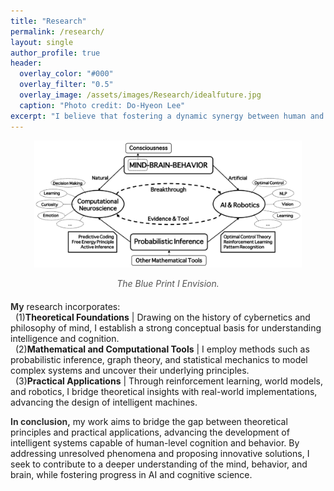 ```yaml
---
title: "Research"
permalink: /research/
layout: single
author_profile: true
header:
  overlay_color: "#000"
  overlay_filter: "0.5"
  overlay_image: /assets/images/Research/idealfuture.jpg
  caption: "Photo credit: Do-Hyeon Lee"
excerpt: "I believe that fostering a dynamic synergy between human and machine intelligence will pave the way for a better world. Envisioning a future where truly understanding the intricate connections between mind, behavior, and brain brings forth highly efficient and responsible AI, this collaboration propels humanity and technology into a shared ascent. It empowers us to authentically deepen our understanding of ourselves and the universe."
---
```


<html lang="en">
<head>
    <meta charset="UTF-8">
    <meta name="viewport" content="width=device-width, initial-scale=1.0">
    <title>Research Description</title>
    <style>
        .first-word {
            font-weight: bold;
            color: #333333; /* Example color */
        }
        .bold {
            font-weight: bold;
        }
        .caption {
            color: #888888;
            font-size: 14px;
            text-align: left;
        }
    </style>
</head>
<body>
    <div style="text-align: center; margin-bottom: 20px;">
        <img src="/assets/images/Research/vision.png" alt="Vision Blueprint" style="max-width:85%; height: auto;">
        <p style="font-style: italic; color: #555;">The Blue Print I Envision.</p>
    </div>
    <p><span class="first-word">My</span> research incorporates: <br>&nbsp;&nbsp;(1)<strong>Theoretical Foundations</strong> | Drawing on the history of cybernetics and philosophy of mind, I establish a strong conceptual basis for understanding intelligence and cognition.<br>&nbsp;&nbsp;(2)<strong>Mathematical and Computational Tools</strong> | I employ methods such as probabilistic inference, graph theory, and statistical mechanics to model complex systems and uncover their underlying principles.<br>&nbsp;&nbsp;(3)<strong>Practical Applications</strong> | Through reinforcement learning, world models, and robotics, I bridge theoretical insights with real-world implementations, advancing the design of intelligent machines.</p>
    <p><span class="first-word">In conclusion,</span> my work aims to bridge the gap between theoretical principles and practical applications, advancing the development of intelligent systems capable of human-level cognition and behavior. By addressing unresolved phenomena and proposing innovative solutions, I seek to contribute to a deeper understanding of the mind, behavior, and brain, while fostering progress in AI and cognitive science.</p>
</body>
